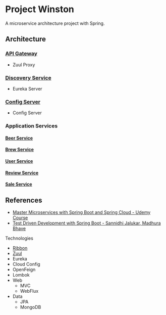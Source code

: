 # Project Winston
A microservice architecture project with Spring.


## Architecture

### [API Gateway](./api-gateway)

- Zuul Proxy

### [Discovery Service](./discovery-service)

- Eureka Server

### [Config Server](./config-service)

- Config Server

### Application Services

#### [Beer Service](./service-beer)

#### [Brew Service](./service-brew)

#### [User Service](./service-user)

#### [Review Service](./service-review)

#### [Sale Service](./service-sale)


## References

- [Master Microservices with Spring Boot and Spring Cloud - Udemy Course](https://www.udemy.com/microservices-with-spring-boot-and-spring-cloud)
- [Test Driven Development with Spring Boot - Sannidhi Jalukar, Madhura Bhave](https://content.pivotal.io/springone-platform-2017/test-driven-development-with-spring-boot-sannidhi-jalukar-madhura-bhave)

Technologies

- [Ribbon](https://spring.io/guides/gs/client-side-load-balancing/)
- [Zuul](https://spring.io/guides/gs/routing-and-filtering/)
- Eureka
- Cloud Config
- OpenFeign
- Lombok
- Web
  - MVC
  - WebFlux
- Data
  - JPA
  - MongoDB 